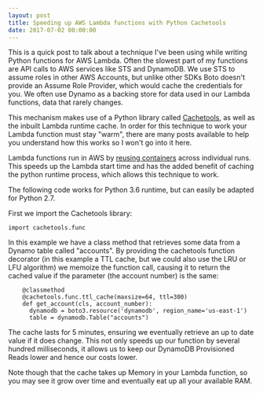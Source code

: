 ```yaml
---
layout: post
title: Speeding up AWS Lambda functions with Python Cachetools
date: 2017-07-02 00:00:00
---
```


This is a quick post to talk about a technique I've been using while writing Python functions for AWS Lambda. Often the slowest part of my functions are API calls to AWS services like STS and DynamoDB. We use STS to assume roles in other AWS Accounts, but unlike other SDKs Boto doesn't provide an Assume Role Provider, which would cache the credentials for you. We often use Dynamo as a backing store for data used in our Lambda functions, data that rarely changes.

This mechanism makes use of a Python library called [Cachetools](https://pypi.python.org/pypi/cachetools), as well as the inbuilt Lambda runtime cache. In order for this technique to work your Lambda function must stay "warm", there are many posts available to help you understand how this works so I won't go into it here.

Lambda functions run in AWS by [reusing containers](https://aws.amazon.com/blogs/compute/container-reuse-in-lambda/) across individual runs. This speeds up the Lambda start time and has the added benefit of caching the python runtime process, which allows this technique to work.

The following code works for Python 3.6 runtime, but can easily be adapted for Python 2.7.

First we import the Cachetools library:

```
import cachetools.func
```

In this example we have a class method that retrieves some data from a Dynamo table called "accounts". By providing the cachetools function decorator (in this example a TTL cache, but we could also use the LRU or LFU algorithm) we memoize the function call, causing it to return the cached value if the parameter (the account number) is the same:

```
    @classmethod
    @cachetools.func.ttl_cache(maxsize=64, ttl=300)
    def get_account(cls, account_number):
      dynamodb = boto3.resource('dynamodb', region_name='us-east-1')
      table = dynamodb.Table("accounts")
```

The cache lasts for 5 minutes, ensuring we eventually retrieve an up to date value if it does change. This not only speeds up our function by several hundred milliseconds, it allows us to keep our DynamoDB Provisioned Reads lower and hence our costs lower.

Note though that the cache takes up Memory in your Lambda function, so you may see it grow over time and eventually eat up all your available RAM.

